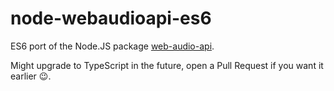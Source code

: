 # node-webaudioapi-es6

ES6 port of the Node.JS package [web-audio-api](https://github.com/audiojs/web-audio-api).

Might upgrade to TypeScript in the future, open a Pull Request if you want it earlier 😉.
